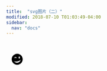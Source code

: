```yaml
---
title:  "svg图片（二）"
modified: 2018-07-10 T01:03:49-04:00
sidebar:
  nav: "docs"
---
```



<br>
<br>
<html>
	<head>
		<meta charset="{CHARSET}">
		<style>
		.scale {
	    width: 60px;
        height: 60px;
		transition: all 1S;
	}
	.scale:hover {
	  transform: scale(0.6); 
	}
	.rotate:hover{
	  transform:skew(180deg);
	}
  		</style>
	</head>
	<body>
		<div class="scale">
		<div class="rotate">
			<?xml version="1.0" encoding="UTF-8" standalone="no"?>
<svg xmlns="http://www.w3.org/2000/svg" version="1.1" width="400" height="200" viewBox="0 0 512 512">
<title/>
<g id="icomoon-ignore">
</g>
<path d="M256 0c-141.385 0-256 114.614-256 256s114.614 256 256 256c141.385 0 256-114.615 256-256 0-141.386-114.615-256-256-256zM352 128c17.673 0 32 21.49 32 48s-14.327 48-32 48-32-21.49-32-48 14.327-48 32-48zM176 156.031c29.823 0 51 11.166 51 28.641 0 3.699 1.906 21.497-0.085 24.797-7.414-12.288-27.405-21.094-50.915-21.094s-43.501 8.806-50.915 21.094c-1.991-3.3-0.085-21.098-0.085-24.797 0-17.475 21.177-28.641 51-28.641zM250.172 416c-59.621 0-111.929-32.14-141.446-80.476 35.205 27.53 97.267 32.905 162.644 19.989 70.124-13.853 124.555-45.771 144.227-88.297-10.827 83.98-80.759 148.784-165.425 148.784z"/>
		</div>
		</div>
	</body>
</html>
<br>
<br>

